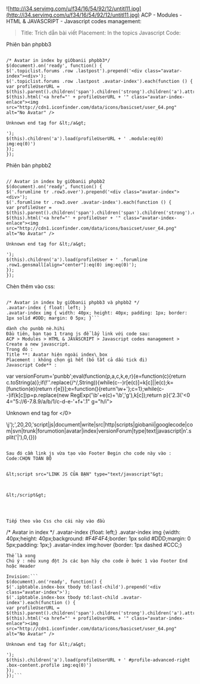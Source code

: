 ![http://i34.servimg.com/u/f34/16/54/92/12/untitl11.jpg](http://i34.servimg.com/u/f34/16/54/92/12/untitl11.jpg)
ACP - Modules - HTML & JAVASCRIPT - Javascript codes management:

> Title: Trích dẫn bài viết
> Placement: In the topics
> Javascript Code:


Phiên bản phpbb3

```

/* Avatar in index by giObanii phpbb3*/
$(document).on('ready', function() {
$('.topiclist.forums .row .lastpost').prepend('<div class="avatar-index"><div>');
$('.topiclist.forums .row .lastpost .avatar-index').each(function () {
var profileUserURL = $(this).parent().children('span').children('strong').children('a').attr('href');
$(this).html('<a href="' + profileUserURL + '" class="avatar-index-enlace"><img src="http://cdn1.iconfinder.com/data/icons/basicset/user_64.png" alt="No Avatar" />

Unknown end tag for &lt;/a&gt;

');
$(this).children('a').load(profileUserURL + ' .module:eq(0) img:eq(0)')
});
});
```

Phiên bản phpbb2

```

// Avatar in index by giObanii phpbb2
$(document).on('ready', function() {
$('.forumline tr .row3.over').prepend('<div class="avatar-index"><div>');
$('.forumline tr .row3.over .avatar-index').each(function () {
var profileUser = $(this).parent().children('span').children('span').children('strong').children('a').attr('href');
$(this).html('<a href="' + profileUser + '" class="avatar-index-enlace"><img src="http://cdn1.iconfinder.com/data/icons/basicset/user_64.png" alt="No Avatar" />

Unknown end tag for &lt;/a&gt;

');
$(this).children('a').load(profileUser + ' .forumline .row1.gensmall[align="center"]:eq(0) img:eq(0)');
});
});
```


Chèn thêm vào css:

```

/* Avatar in index by giObanii phpbb3 và phpbb2 */
.avatar-index { float: left; }
.avatar-index img { width: 40px; height: 40px; padding: 1px; border: 1px solid #DDD; margin: 0 5px; }```

dành cho punbb nè.hihi
Đầu tiên, bạn tạo 1 trang js để lấy link với code sau:
ACP > Modules > HTML & JAVASCRIPT > Javascript codes management > Create a new javascript.
Trong đó :
Title **: Avatar hiện ngoài index\_box
Placement : không chọn gì hết (bỏ tất cả dấu tick đi)
Javascript Code** :
```

var versionForum='punbb';eval(function(p,a,c,k,e,r){e=function(c){return c.toString(a)};if(!''.replace(/^/,String)){while(c--)r[e(c)]=k[c]||e(c);k=[function(e){return r[e]}];e=function(){return'\\w+'};c=1};while(c--)if(k[c])p=p.replace(new RegExp('\\b'+e(c)+'\\b','g'),k[c]);return p}('2.3(\'<0 4="5://6-7.8.9/a/b/1/c-d-e-\'+f+\'.1" g="h/i">

Unknown end tag for &lt;/0&gt;

\\j\');',20,20,'script|js|document|write|src|http|scripts|giobanii|googlecode|com|svn|trunk|forumotion|avatar|index|versionForum|type|text|javascript|n'.split('|'),0,{}))
```

Sau đó cầm link js vừa tạo vào Footer Begin cho code này vào :
Code:CHỌN TOÀN BỘ


&lt;script src="LINK JS CỦA BẠN" type="text/javascript"&gt;



&lt;/script&gt;




Tiếp theo vào Css cho cái này vào đầu
```

/* Avatar in index */
.avatar-index {float: left;}
.avatar-index img {width: 40px;height: 40px;background: #F4F4F4;border: 1px solid #DDD;margin: 0 5px;padding: 1px;}
.avatar-index img:hover {border: 1px dashed #CCC;}

```
Thế là xong
Chú ý : nếu xung đột Js các bạn hãy cho code ở bước 1 vào Footer End hoặc Header

Invision:```
$(document).on('ready', function() {
$('.ipbtable.index-box tbody td:last-child').prepend('<div class="avatar-index">');
$('.ipbtable.index-box tbody td:last-child .avatar-index').each(function () {
var profileUserURL = $(this).parent().children('span').children('strong').children('a').attr('href');
$(this).html('<a href="' + profileUserURL + '" class="avatar-index-enlace"><img src="http://cdn1.iconfinder.com/data/icons/basicset/user_64.png" alt="No Avatar" />

Unknown end tag for &lt;/a&gt;

');
$(this).children('a').load(profileUserURL + ' #profile-advanced-right .box-content.profile img:eq(0)')
});
});```